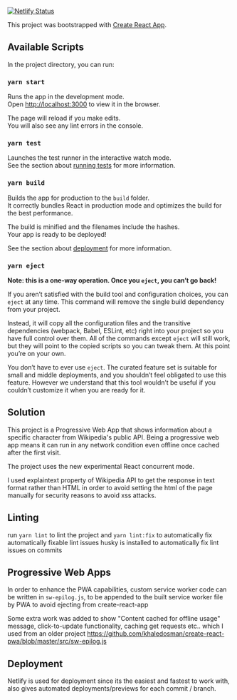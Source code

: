 [![Netlify Status](https://api.netlify.com/api/v1/badges/473456ff-6488-427b-b098-2895643268f8/deploy-status)](https://app.netlify.com/sites/my-wikipedia-app/deploys)

This project was bootstrapped with [Create React App](https://github.com/facebook/create-react-app).

## Available Scripts

In the project directory, you can run:

### `yarn start`

Runs the app in the development mode.<br />
Open [http://localhost:3000](http://localhost:3000) to view it in the browser.

The page will reload if you make edits.<br />
You will also see any lint errors in the console.

### `yarn test`

Launches the test runner in the interactive watch mode.<br />
See the section about [running tests](https://facebook.github.io/create-react-app/docs/running-tests) for more information.

### `yarn build`

Builds the app for production to the `build` folder.<br />
It correctly bundles React in production mode and optimizes the build for the best performance.

The build is minified and the filenames include the hashes.<br />
Your app is ready to be deployed!

See the section about [deployment](https://facebook.github.io/create-react-app/docs/deployment) for more information.

### `yarn eject`

**Note: this is a one-way operation. Once you `eject`, you can’t go back!**

If you aren’t satisfied with the build tool and configuration choices, you can `eject` at any time. This command will remove the single build dependency from your project.

Instead, it will copy all the configuration files and the transitive dependencies (webpack, Babel, ESLint, etc) right into your project so you have full control over them. All of the commands except `eject` will still work, but they will point to the copied scripts so you can tweak them. At this point you’re on your own.

You don’t have to ever use `eject`. The curated feature set is suitable for small and middle deployments, and you shouldn’t feel obligated to use this feature. However we understand that this tool wouldn’t be useful if you couldn’t customize it when you are ready for it.

## Solution
This project is a Progressive Web App that shows information about a specific character from Wikipedia's public API. Being a progressive web app means it can run in any network condition even offline once cached after the first visit.

The project uses the new experimental React concurrent mode.

I used explaintext property of Wikipedia API to get the response in text format rather than HTML in order to avoid setting the html of the page manually for security reasons to avoid xss attacks.

## Linting
run `yarn lint` to lint the project and `yarn lint:fix` to automatically fix automatically fixable lint issues
husky is installed to automatically fix lint issues on commits

## Progressive Web Apps
In order to enhance the PWA capabilities, custom service worker code can be written in `sw-epilog.js`, to be appended to the built service worker file by PWA to avoid ejecting from create-react-app

Some extra work was added to show "Content cached for offline usage" message, click-to-update functionality, caching get requests etc.. which I used from an older project https://github.com/khaledosman/create-react-pwa/blob/master/src/sw-epilog.js

## Deployment
Netlify is used for deployment since its the easiest and fastest to work with, also gives automated deployments/previews for each commit / branch.
